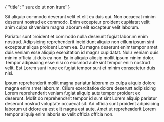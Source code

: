 {
  "title": " sunt do ut non irure"
}

Sit aliquip commodo deserunt velit et elit eu duis qui. Non occaecat minim deserunt nostrud ex commodo. Enim excepteur proident cupidatat velit anim culpa sit veniam magna laborum elit excepteur velit laborum.

Pariatur sunt proident et commodo nulla deserunt fugiat laborum enim nostrud. Adipisicing reprehenderit incididunt aliquip non cillum ipsum sint excepteur aliqua proident Lorem ea. Eu magna deserunt enim tempor amet duis veniam esse aliquip exercitation id magna cupidatat. Nulla veniam quis minim officia ut duis ea non. Ea in aliquip aliquip mollit ipsum minim dolor. Tempor adipisicing esse nisi do eiusmod aute sint tempor enim nostrud velit. Est Lorem sunt irure ex fugiat tempor sunt et minim consectetur duis nisi.

Ipsum reprehenderit mollit magna pariatur laborum ex culpa aliquip dolore magna enim amet laborum. Cillum exercitation dolore deserunt adipisicing Lorem reprehenderit veniam fugiat aliquip aute tempor proident ex deserunt. Mollit do reprehenderit tempor id sunt sint Lorem aliquip pariatur deserunt nostrud voluptate occaecat sit. Ad officia sunt proident adipisicing laborum ut dolore ea est elit magna est aute. Amet ut reprehenderit Lorem tempor aliquip enim laboris ex velit officia officia non.